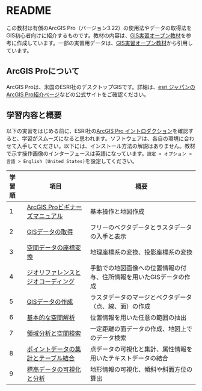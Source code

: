 # README

この教材は有償のArcGIS Pro（バージョン3.22）の使用法やデータの取得法をGIS初心者向けに紹介するものです。教材の内容は、[GIS実習オープン教材](https://gis-oer.github.io/gitbook/book/)を参考に作成しています。一部の実習用データは、[GIS実習オープン教材](https://gis-oer.github.io/gitbook/book/)から引用しています。

## ArcGIS Proについて
ArcGIS Proは、米国のESRI社のデスクトップGISです。詳細は、[esri ジャパンのArcGIS Pro紹介ページ](https://www.esrij.com/products/arcgis-pro/#:~:text=ArcGIS%20Pro%20%E3%81%AF%E3%80%81%E5%9C%B0%E7%90%86%E6%83%85%E5%A0%B1,%E6%A9%9F%E8%83%BD%E3%83%87%E3%82%B9%E3%82%AF%E3%83%88%E3%83%83%E3%83%97%20GIS%20%E3%82%A2%E3%83%97%E3%83%AA%E3%82%B1%E3%83%BC%E3%82%B7%E3%83%A7%E3%83%B3%E3%81%A7%E3%81%99%E3%80%82)などの公式サイトをご確認ください。

## 学習内容と概要
以下の実習をはじめる前に、ESRI社の[ArcGIS Pro イントロダクション](https://pro.arcgis.com/ja/pro-app/3.2/get-started/get-started.htm)を確認すると、学習がスムーズになると思われます。ソフトウェアは、各自の環境に合わせて入手してください。以下には、インストール方法の解説はありません。教材で示す操作画像のインターフェースは英語になっています。`設定 > オプション > 言語 > English (United States)`を設定してください。

|学習順|項目|概要|
|:---|---|---|
|1|[ArcGIS Proビギナーズマニュアル](./1/1.md)|基本操作と地図作成|
|2|[GISデータの取得](./2/2.md)|フリーのベクタデータとラスタデータの入手と表示|
|3|[空間データの座標変換](./3/3.md)|地理座標系の変換、投影座標系の変換|
|4|[ジオリファレンスとジオコーディング](./4/4.md)|手動での地図画像への位置情報の付与、住所情報を用いたGISデータの作成|
|5|[GISデータの作成](./5/5.md)|ラスタデータのマージとベクタデータ（点、線、面）の作成|
|6|[基本的な空間解析](./6/6.md)|位置情報を用いた任意の範囲の抽出|
|7|[領域分析と空間検索](./7/7.md)|一定距離の面データの作成、地図上でのデータ検索|
|8|[ポイントデータの集計とテーブル結合](./8/8.md)|点データの可視化と集計、属性情報を用いたテキストデータの結合|
|9|[標高データの可視化と分析](./9/9.md)|地形情報の可視化、傾斜や斜面方位の算出|
